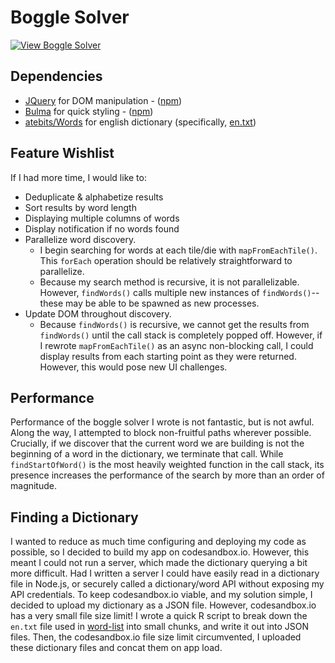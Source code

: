 # Boggle Solver

[![View Boggle Solver](https://codesandbox.io/static/img/play-codesandbox.svg)](https://codesandbox.io/embed/1oy8wlm473?module=%2Fsrc%2Fboggle.js&view=preview)

## Dependencies

* [JQuery](https://jquery.com) for DOM manipulation - ([npm](https://www.npmjs.com/package/jquery))
* [Bulma](https://bulma.io/) for quick styling - ([npm](https://www.npmjs.com/package/bulma))
* [atebits/Words](https://github.com/atebits/Words) for english dictionary (specifically, [en.txt](https://github.com/atebits/Words/blob/master/Words/en.txt))

## Feature Wishlist

If I had more time, I would like to:

* Deduplicate & alphabetize results
* Sort results by word length
* Displaying multiple columns of words
* Display notification if no words found
* Parallelize word discovery.
  * I begin searching for words at each tile/die with `mapFromEachTile()`. This `forEach` operation should be relatively straightforward to parallelize.
  * Because my search method is recursive, it is not parallelizable. However, `findWords()` calls multiple new instances of `findWords()`--these may be able to be spawned as new processes.
* Update DOM throughout discovery.
  * Because `findWords()` is recursive, we cannot get the results from `findWords()` until the call stack is completely popped off. However, if I rewrote `mapFromEachTile()` as an async non-blocking call, I could display results from each starting point as they were returned. However, this would pose new UI challenges.

## Performance

Performance of the boggle solver I wrote is not fantastic, but is not awful. Along the way, I attempted to block non-fruitful paths wherever possible. Crucially, if we discover that the current word we are building is not the beginning of a word in the dictionary, we terminate that call. While `findStartOfWord()` is the most heavily weighted function in the call stack, its presence increases the performance of the search by more than an order of magnitude.

## Finding a Dictionary

I wanted to reduce as much time configuring and deploying my code as possible, so I decided to build my app on codesandbox.io. However, this meant I could not run a server, which made the dictionary querying a bit more difficult. Had I written a server I could have easily read in a dictionary file in Node.js, or securely called a dictionary/word API without exposing my API credentials. To keep codesandbox.io viable, and my solution simple, I decided to upload my dictionary as a JSON file. However, codesandbox.io has a very small file size limit! I wrote a quick R script to break down the `en.txt` file used in [word-list](https://www.npmjs.com/package/word-list) into small chunks, and write it out into JSON files. Then, the codesandbox.io file size limit circumvented, I uploaded these dictionary files and concat them on app load.
